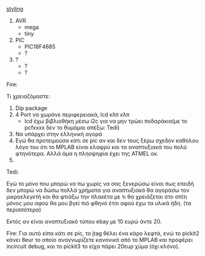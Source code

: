 [styling](https://guides.github.com/features/mastering-markdown/)

1. AVR
    * mega
    * tiny
2. PIC
    * PIC18F4685
    * ?
3. ?
   * ?
   * ?

Fire:

Τι χρειαζόμαστε:

1. Dip package
2. 4 Port να χωράνε περιφερειακά, lcd κλπ κλπ
      * lcd έχω βιβλιοθήκη μέσω i2c για να μην τρώει ποδαράκια(με το pcfxxxx δεν το θυμάμαι απέξω: Tedi)
3. Να υπάρχει στην ελληνική αγορά
4. Εγώ θα προτειμούσα κάτι σε pic αν και δεν τους ξέρω σχεδόν καθόλου λόγο του ότι το MPLAB είναι ελαφρύ και τα αναπτυξιακά του πολύ φτηνότερα. Αλλά άμα η πληοψηφία έχει της ATMEL οκ.
5.


Tedi:

Εγώ το μόνο που μπορώ να πω χωρίς να σας ξενερώσω είναι πως επειδή δεν μπορώ να δώσω πολλά χρήματα για αναπτυξιακό θα αγοράσω τον μικροελεγκτή και θα φτιάξω την πλακέτα με τι θα χρειάζεται στο σπίτι μόνος μου αφού θα μου βγεί πιό φθηνό έτσι αφού έχω τα υλικά ήδη.
(τα περισσότερα)

Εκτός αν είναι αναπτυξιακό τύπου ebay με 10 ευρώ άντε 20.

Fire:
Για αυτό είπα κάτι σε pic, το jtag θέλει ένα κάρο λεφτά, ενώ το pickit2 κάνει 8eur το οποίο αναγνωρίζετε κανονικά από το MPLAB και προφέρει incircuit debug, και το pickit3 το είχα πάρει 20ευρ χύμα (όχι κλόνο).
